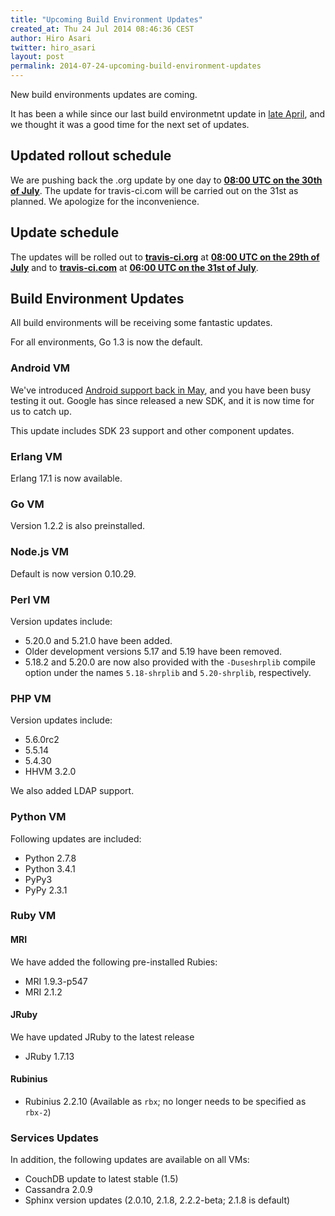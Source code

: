 ```yaml
---
title: "Upcoming Build Environment Updates"
created_at: Thu 24 Jul 2014 08:46:36 CEST
author: Hiro Asari
twitter: hiro_asari
layout: post
permalink: 2014-07-24-upcoming-build-environment-updates
---
```


New build environments updates are coming.

It has been a while since our last build environmetnt update in
[late April](http://blog.travis-ci.com/2014-04-28-upcoming-build-environment-updates/),
and we thought it was a good time for the next set of updates.

## Updated rollout schedule

We are pushing back the .org update by one day to **[08:00 UTC on the 30th of July](http://everytimezone.com/#2014-7-30,-240,cn3)**.
The update for travis-ci.com will be carried out on the 31st as planned.
We apologize for the inconvenience.

## Update schedule

The updates will be rolled out to
**[travis-ci.org](https://travis-ci.org)** at **[08:00 UTC on the 29th of July](http://everytimezone.com/#2014-7-29,-240,cn3)** and
to **[travis-ci.com](https://travis-ci.com)** at **[06:00 UTC on the 31st of July](http://everytimezone.com/#2014-7-31,-360,cn3)**.

## Build Environment Updates

All build environments will be receiving some fantastic updates.

For all environments, Go 1.3 is now the default.

### Android VM

We've introduced [Android support back in May](2014-05-07-android-build-support-now-in-beta),
and you have been busy testing it out.
Google has since released a new SDK, and it is now time for us to catch up.

This update includes SDK 23 support and other component updates.

### Erlang VM

Erlang 17.1 is now available.

### Go VM

Version 1.2.2 is also preinstalled.

### Node.js VM

Default is now version 0.10.29.

### Perl VM

Version updates include:

* 5.20.0 and 5.21.0 have been added.
* Older development versions 5.17 and 5.19 have been removed.
* 5.18.2 and 5.20.0 are now also provided with the `-Duseshrplib` compile option under the names
  `5.18-shrplib` and `5.20-shrplib`, respectively.

### PHP VM

Version updates include:

* 5.6.0rc2
* 5.5.14
* 5.4.30
* HHVM 3.2.0

We also added LDAP support.

### Python VM

Following updates are included:

* Python 2.7.8
* Python 3.4.1
* PyPy3
* PyPy 2.3.1

### Ruby VM

#### MRI

We have added the following pre-installed Rubies:

* MRI 1.9.3-p547
* MRI 2.1.2

#### JRuby

We have updated JRuby to the latest release

* JRuby 1.7.13

#### Rubinius

* Rubinius 2.2.10 (Available as `rbx`; no longer needs to be specified as `rbx-2`)


### Services Updates

In addition, the following updates are available on all VMs:

* CouchDB update to latest stable (1.5)
* Cassandra 2.0.9
* Sphinx version updates (2.0.10, 2.1.8, 2.2.2-beta; 2.1.8 is default)
